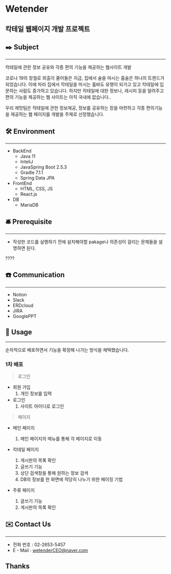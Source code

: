 # Wetender





## **칵테일 웹페이지 개발 프로젝트**

## ✒️  Subject

---

칵테일에 관한 정보 공유와 각종 편의 기능을 제공하는 웹사이트 개발

코로나 19의 창궐로 외출이 줄어들은 지금, 집에서 술을 마시는 홈술은 하나의 트렌드가 되었습니다. 이에 따라 집에서 칵테일을 마시는 홈바도 유행이 되가고 있고 칵테일에 입문하는 사람도 증가하고 있습니다. 하지만 칵테일에 대한 정보나, 레시피 등을 알려주고 편의 기능을 제공하는 웹 사이트는 아직 국내에 없습니다..

우리 제맛팀은 칵테일에 관한 정보제공, 정보를 공유하는 장을 마련하고 각종 편의기능을 제공하는 웹 페이지를 개발을 주제로 선정했습니다. 

## 🛠️ Environment

---

- BackEnd
    - Java 11
    - InteliJ
    - JavaSpring Boot 2.5.3
    - Gradle 7.1.1
    - Spring Data JPA
- FrontEnd
    - HTML, CSS, JS
    - React.js
- DB
    - MariaDB

## 🛎️ Prerequisite

---

- 작성한 코드를 실행하기 전에 설치해야할 pakage나 의존성이 걸리는 문제들을 설명하면 된다.

????

## ☎️ Communication

---

- Notion
- Slack
- ERDcloud
- JIRA
- GooglePPT

## 🔎 Usage

---

순차적으로 배포하면서 기능을 확장해 나가는 방식을 채택했습니다.

### 1차 배포

> 로그인

- 회원 가입
    1. 개인 정보를 입력
- 로그인
    1. 사이트 아이디로 로그인

> 페이지

- 메인 페이지
    1. 메인 페이지의 메뉴를 통해 각 페이지로 이동

- 칵테일 페이지
    1. 게시판의 목록 확인
    2. 글쓰기 기능
    3. 상단 검색창을 통해 원하는 정보 검색 
    4. DB의 정보를 한 화면에 적당히 나누기 위한 페이징 기법 

- 주류 페이지
    1. 글쓰기 기능
    2. 게시판의 목록 확인

## ✉️ Contact Us

---

- 전화 번호 : 02-2653-5457
- E - Mail    :  wetenderCEO@naver.com

## Thanks